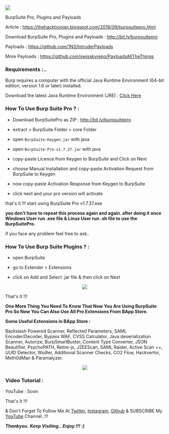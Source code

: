 <p align="left"><img src="https://github.com/thehackingsage/burpsuite/blob/master/Logo.png?raw=true" /></p>
<p align="left">BurpSuite Pro, Plugins and Payloads</p>

Article : https://thehacktronian.blogspot.com/2018/09/burpsuitepro.html

Download BurpSuite Pro, Plugins and Payloads : http://bit.ly/burpsuitepro

Payloads : https://github.com/1N3/IntruderPayloads

More Payloads : https://github.com/swisskyrepo/PayloadsAllTheThings

### Requirements :..

Burp requires a computer with the official Java Runtime Environment (64-bit edition, version 1.6 or later) installed.

Download the latest Java Runtime Environment (JRE) : [Click Here](https://www.oracle.com/technetwork/java/javase/downloads/jre10-downloads-4417026.html)

### How To Use Burp Suite Pro ? :

* Download BurpSuitePro as ZIP : http://bit.ly/burpsuitepro

* extract > BurpSuite Folder > core Folder

* open ```BurpSuite-Keygen.jar``` with java

* open ```BurpSuite-Pro-v1.7.37.jar``` with java

* copy-paste Licence from Keygen to BurpSuite and Click on Next

* choose Manual Installation and copy-paste Activation Request from BurpSuite to Keygen

* now copy-paste Activation Response from Keygen to BurpSuite

* click next and your pro version will activate 

that's it !!! start using BurpSuite Pro v1.7.37.exe

**you don't have to repeat this process again and again. after doing it once Windows User run .exe file & Linux User run .sh file to use the BurpSuitePro.**

if you face any problem feel free to ask..

### How To Use Burp Suite Plugins ? :

* open BurpSuite 

* go to Extender > Extensions

* click on Add and Select .jar file & then click on Next

<p align="center"><img src="https://github.com/thehackingsage/burpsuite/blob/master/Plugin.png?raw=true" /></p>

That's It !!! 

**One More Thing You Need To Know That Now You Are Using BurpSuite Pro So Now You Can Also Use All Pro Extensions From BApp Store.** 

**Some Useful Extensions in BApp Store :** 
 
Backslash Powered Scanner, Reflected Parameters, SAML Encoder/Decoder, Bypass WAF, CVSS Calculator, Java deserialization Scanner, Autorize, BurpSmartBuster, Content Type Converter, JSON Beautifier, PsychoPATH, Retire-js, J2EEScan, SAML Raider, Active Scan ++, UUID Detector, Wsdler, Additional Scanner Checks, CO2 Flow, Hackvertor, Meth0dMan & Paramalyzer.

<p align="center"><img src="https://github.com/thehackingsage/burpsuite/blob/master/BApp.png?raw=true" /></p>

### Video Tutorial : 

YouTube : Soon

That's It !!!

& Don't Forget To Follow Me At [Twitter](https://www.twitter.com/thehackingsage), [Instagram](https://www.instagram.com/thehackingsage), [Github](https://www.github.com/thehackingsage) & SUBSCRIBE My [YouTube](https://www.youtube.com/channel/UCYK1n9A4TUq1CvGc6F3DzoA) Channel..!!!

***Thankyou.***
***Keep Visiting..***
***Enjoy.!!! :)***
